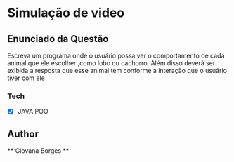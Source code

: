 # Simulação de video

## Enunciado da Questão 

Escreva um programa onde o usuário possa ver o comportamento
de cada animal que ele escolher ,como lobo ou cachorro. Além disso
deverá ser exibida  a resposta que esse animal tem conforme a interação que o usuário tiver com ele

### Tech

- [x] JAVA POO

## Author

** Giovana Borges **
